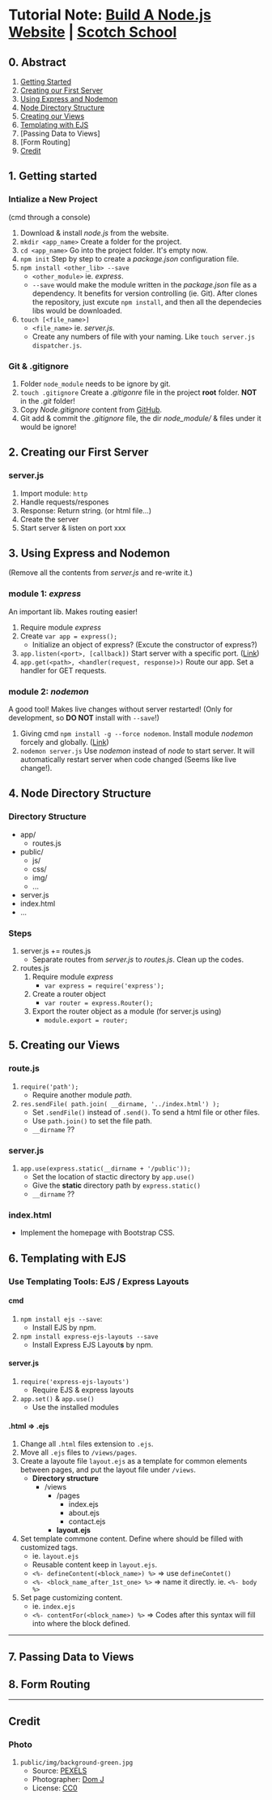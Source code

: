 # Tutorial Note: [Build A Node.js Website](https://school.scotch.io/build-a-nodejs-website) | [Scotch School](https://school.scotch.io)
## 0. Abstract
1. [Getting Started](#1)
2. [Creating our First Server](#2)
3. [Using Express and Nodemon](#3)
4. [Node Directory Structure](#4)
5. [Creating our Views](#5)
6. [Templating with EJS](#6)
7. [Passing Data to Views]
8. [Form Routing]
9. [Credit](#credit)

## <span id='1'>1. Getting started<span>

### Intialize a New Project 
(cmd through a console)

1. Download & install *node.js* from the website.
2. `mkdir <app_name>` Create a folder for the project.
3. `cd <app_name>` Go into the project folder. It's empty now.
4. `npm init` Step by step to create a *package.json* configuration file. 
5. `npm install <other_lib> --save` 
	- `<other_module>` ie. *express*. 
	- `--save` would make the module written in the *package.json* file as a dependency. It benefits for version controlling (ie. Git). After clones the repository, just excute `npm install`, and then all the dependecies libs would be downloaded.
6. `touch [<file_name>]`
	- `<file_name>` ie. *server.js*.
	- Create any numbers of file with your naming. Like `touch server.js dispatcher.js`.

### Git & .gitignore
1. Folder `node_module` needs to be ignore by git.
2. `touch .gitignore` Create a *.gitigonre* file in the project **root** folder. **NOT** in the *.git* folder!
3. Copy *Node.gitignore* content from [GitHub](https://github.com/github/gitignore).
4. Git add & commit the *.gitignore* file, the dir *node_module/* & files under it would be ignore!


## <span id='2'>2. Creating our First Server<span>

### server.js
1. Import module: `http`
2. Handle requests/respones
3. Response: Return string. (or html file...)
4. Create the server
5. Start server & listen on port xxx

## <span id='3'>3. Using Express and Nodemon<span>
(Remove all the contents from *server.js* and re-write it.)

### module 1: *express*
An important lib. Makes routing easier!

1. Require module *express*
2. Create `var app = express();` 
	- Initialize an object of express? (Excute the constructor of express?)
3. `app.listen(<port>, [callback])` Start server with a specific port. ([Link](http://expressjs.com/en/4x/api.html#app.listen))
4. `app.get(<path>, <handler(request, response)>)` Route our app. Set a handler for GET requests.

### module 2: *nodemon*
A good tool! Makes live changes without server restarted! (Only for development, so **DO NOT** install with `--save`!)

1. Giving cmd `npm install -g --force nodemon`. Install module *nodemon* forcely and globally. ([Link](https://teamtreehouse.com/community/nodemon-command-not-found))
2. `nodemon server.js` Use *nodemon* instead of *node* to start server. It will automatically restart server when code changed (Seems like live change!).  

## <span id='4'>4. Node Directory Structure<span>
### Directory Structure

- app/
	- routes.js
- public/
	- js/
	- css/
	- img/
	- ...
- server.js
- index.html
- ...

### Steps
1. server.js += routes.js
	- Separate routes from *server.js* to *routes.js*. Clean up the codes.
2. routes.js
	1. Require module *express*
		- `var express = require('express');`
	2. Create a router object
		- `var router = express.Router();`
	3. Export the router object as a module (for server.js using)
		- `module.export = router;`

## <span id='5'>5. Creating our Views<span>
### route.js
1. `require('path');` 
	- Require another module *path*.
2. `res.sendFile( path.join( __dirname, '../index.html') );` 
	- Set `.sendFile()` instead of `.send()`. To send a html file or other files.
	- Use `path.join()` to set the file path.
	- `__dirname` ?? 
### server.js
1. `app.use(express.static(__dirname + '/public'));`
	- Set the location of stactic directory by `app.use()`
	- Give the **static** directory path by `express.static()`
	- `__dirname` ??

### index.html
- Implement the homepage with Bootstrap CSS.

## <span id='6'>6. Templating with EJS<span>
### Use Templating Tools: EJS / Express Layouts
#### cmd
1. `npm install ejs --save`: 
	- Install EJS by npm.
2. `npm install express-ejs-layouts --save`
	- Install Express EJS Layout**s** by npm.
#### server.js
1. `require('express-ejs-layouts')`
	- Require EJS & express layouts
2. `app.set()` & `app.use()`
	- Use the installed modules
#### .html => .ejs
1. Change all `.html` files extension to `.ejs`. 
2. Move all `.ejs` files to `/views/pages`.
3. Create a layoute file `layout.ejs` as a template for common elements between pages, and put the layout file under `/views`.
	- **Directory structure**
		- /views
			- /pages
				- index.ejs
				- about.ejs
				- contact.ejs
			- **layout.ejs**
4. Set template commone content. Define where should be filled with customized tags. 
	- ie. `layout.ejs`
	- Reusable content keep in `layout.ejs`.
	- `<%- defineContent(<block_name>) %>` => use `defineContet()`
	- `<%- <block_name_after_1st_one> %>` => name it directly. ie. `<%- body %>`
5. Set page customizing content. 
 	- ie. `index.ejs`
	- `<%- contentFor(<block_name>) %>` => Codes after this syntax will fill into where the block defined.

---
## <span id='7'>7. Passing Data to Views<span>
## <span id='8'>8. Form Routing<span>

---
## <span id="credit">Credit<span>
### Photo
1. `public/img/background-green.jpg`
	- Source: [PEXELS](https://www.pexels.com/photo/brick-wall-bricks-bright-leaves-227396/)
	- Photographer: [Dom J](https://www.pexels.com/u/dom-j-7304/)
	- License: [CC0](https://www.pexels.com/photo-license/)
